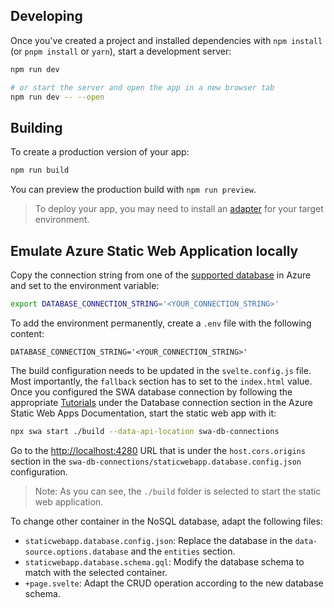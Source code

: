 ## Developing

Once you've created a project and installed dependencies with `npm install` (or `pnpm install` or `yarn`), start a development server:

```bash
npm run dev

# or start the server and open the app in a new browser tab
npm run dev -- --open
```

## Building

To create a production version of your app:

```bash
npm run build
```

You can preview the production build with `npm run preview`.

> To deploy your app, you may need to install an [adapter](https://kit.svelte.dev/docs/adapters) for your target environment.

## Emulate Azure Static Web Application locally

Copy the connection string from one of the [supported database](https://learn.microsoft.com/en-us/azure/static-web-apps/database-overview#supported-databases) in Azure and set to the environment variable:

```bash
export DATABASE_CONNECTION_STRING='<YOUR_CONNECTION_STRING>'
```

To add the environment permanently, create a `.env` file with the following content:

```
DATABASE_CONNECTION_STRING='<YOUR_CONNECTION_STRING>'
```

The build configuration needs to be updated in the `svelte.config.js` file. Most importantly, the `fallback` section has to set to the `index.html` value. Once you configured the SWA database connection by following the appropriate [Tutorials](https://learn.microsoft.com/en-us/azure/static-web-apps/database-azure-cosmos-db?tabs=bash) under the Database connection section in the Azure Static Web Apps Documentation, start the static web app with it:

```bash
npx swa start ./build --data-api-location swa-db-connections
```

Go to the <http://localhost:4280> URL that is under the `host.cors.origins` section in the `swa-db-connections/staticwebapp.database.config.json` configuration.

> Note: As you can see, the `./build` folder is selected to start the static web application.

To change other container in the NoSQL database, adapt the following files:

- `staticwebapp.database.config.json`: Replace the database in the `data-source.options.database` and the `entities` section.
- `staticwebapp.database.schema.gql`: Modify the database schema to match with the selected container.
- `+page.svelte`: Adapt the CRUD operation according to the new database schema.
